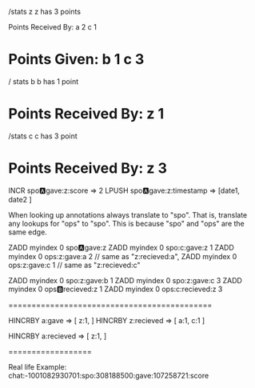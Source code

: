/stats z
z has 3 points

Points Received By:
    a 2
    c 1

Points Given:
    b 1
    c 3
===================
/ stats b
b has 1 point

Points Received By:
    z 1
===================
/stats c 
c has 3 point

Points Received By:
    z 3
===================




INCR spo:a:gave:z:score => 2
LPUSH spo:a:gave:z:timestamp => [date1, date2 ]


When looking up annotations always translate to "spo". That is, translate any lookups for "ops" to "spo". 
This is because "spo" and "ops" are the same edge. 


ZADD myindex 0 spo:a:gave:z
ZADD myindex 0 spo:c:gave:z 1
ZADD myindex 0 ops:z:gave:a 2 // same as "z:recieved:a", 
ZADD myindex 0 ops:z:gave:c 1 // same as "z:recieved:c"

ZADD myindex 0 spo:z:gave:b 1
ZADD myindex 0 spo:z:gave:c 3
ZADD myindex 0 ops:b:recieved:z 1
ZADD myindex 0 ops:c:recieved:z 3

============================================

HINCRBY a:gave =>  [ z:1,  ]
HINCRBY z:recieved => [ a:1, c:1 ]

HINCRBY a:recieved =>  [ z:1,  ]


==================

Real life Example:
chat:-1001082930701:spo:308188500:gave:107258721:score



